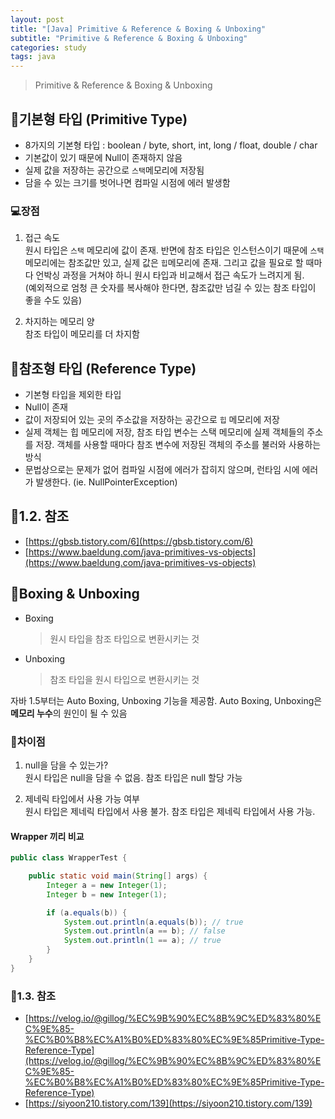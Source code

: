 ```yaml
---
layout: post
title: "[Java] Primitive & Reference & Boxing & Unboxing"
subtitle: "Primitive & Reference & Boxing & Unboxing"
categories: study
tags: java
---
```


> Primitive & Reference & Boxing & Unboxing

## 🚀기본형 타입 (Primitive Type)
- 8가지의 기본형 타입 : boolean / byte, short, int, long / float, double / char
- 기본값이 있기 때문에 Null이 존재하지 않음
- 실제 값을 저장하는 공간으로 `스택`메모리에 저장됨
- 담을 수 있는 크기를 벗어나면 컴파일 시점에 에러 발생함

### 💻장점
1. 접근 속도  
원시 타입은 `스택` 메모리에 값이 존재. 반면에 참조 타입은 인스턴스이기 때문에 `스택`메모리에는 참조값만 있고, 실제 값은 `힙`메모리에 존재. 그리고 값을 필요로 할 때마다 언박싱 과정을 거쳐야 하니 원시 타입과 비교해서 접근 속도가 느려지게 됨.  
(예외적으로 엄청 큰 숫자를 복사해야 한다면, 참조값만 넘길 수 있는 참조 타입이 좋을 수도 있음)

2. 차지하는 메모리 양  
참조 타입이 메모리를 더 차지함

## 🚀참조형 타입 (Reference Type)
- 기본형 타입을 제외한 타입
- Null이 존재
- 값이 저장되어 있는 곳의 주소값을 저장하는 공간으로 `힙` 메모리에 저장
- 실제 객체는 힙 메모리에 저장, 참조 타입 변수는 스택 메모리에 실제 객체들의 주소를 저장. 객체를 사용할 때마다 참조 변수에 저장된 객체의 주소를 불러와 사용하는 방식
- 문법상으로는 문제가 없어 컴파일 시점에 에러가 잡히지 않으며, 런타임 시에 에러가 발생한다. (ie. NullPointerException)

## 🚀1.2. 참조
- [https://gbsb.tistory.com/6](https://gbsb.tistory.com/6)
- [https://www.baeldung.com/java-primitives-vs-objects](https://www.baeldung.com/java-primitives-vs-objects)


## 🚀Boxing & Unboxing
- Boxing
    > 원시 타입을 참조 타입으로 변환시키는 것  
- Unboxing
    > 참조 타입을 원시 타입으로 변환시키는 것  

자바 1.5부터는 Auto Boxing, Unboxing 기능을 제공함. Auto Boxing, Unboxing은 **메모리 누수**의 원인이 될 수 있음

### 🚀차이점
1. null을 담을 수 있는가?  
원시 타입은 null을 담을 수 없음. 참조 타입은 null 할당 가능

2. 제네릭 타입에서 사용 가능 여부  
원시 타입은 제네릭 타입에서 사용 불가. 참조 타입은 제네릭 타입에서 사용 가능.


#### Wrapper 끼리 비교

```java
public class WrapperTest {

	public static void main(String[] args) {
		Integer a = new Integer(1);
		Integer b = new Integer(1);

		if (a.equals(b)) {
			System.out.println(a.equals(b)); // true
			System.out.println(a == b); // false
            System.out.println(1 == a); // true
		}
	}
}
```


### 🚀1.3. 참조
- [https://velog.io/@gillog/%EC%9B%90%EC%8B%9C%ED%83%80%EC%9E%85-%EC%B0%B8%EC%A1%B0%ED%83%80%EC%9E%85Primitive-Type-Reference-Type](https://velog.io/@gillog/%EC%9B%90%EC%8B%9C%ED%83%80%EC%9E%85-%EC%B0%B8%EC%A1%B0%ED%83%80%EC%9E%85Primitive-Type-Reference-Type)
- [https://siyoon210.tistory.com/139](https://siyoon210.tistory.com/139)
